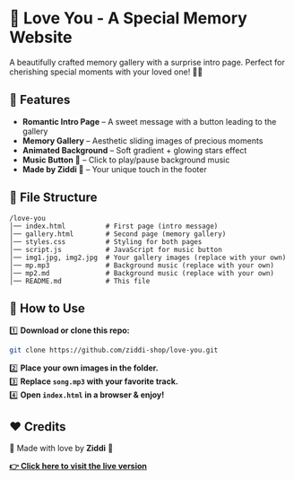 # 💖 Love You - A Special Memory Website

A beautifully crafted memory gallery with a surprise intro page. Perfect for cherishing special moments with your loved one! 🥰✨

## 🌟 Features
- **Romantic Intro Page** – A sweet message with a button leading to the gallery
- **Memory Gallery** – Aesthetic sliding images of precious moments
- **Animated Background** – Soft gradient + glowing stars effect
- **Music Button 🎵** – Click to play/pause background music
- **Made by Ziddi 💖** – Your unique touch in the footer

## 📂 File Structure
```
/love-you
│── index.html          # First page (intro message)
│── gallery.html        # Second page (memory gallery)
│── styles.css          # Styling for both pages
│── script.js           # JavaScript for music button
│── img1.jpg, img2.jpg  # Your gallery images (replace with your own)
│── mp.mp3              # Background music (replace with your own)
│── mp2.md              # Background music (replace with your own)
│── README.md           # This file
```

## 🚀 How to Use
1️⃣ **Download or clone this repo:**  
```bash
git clone https://github.com/ziddi-shop/love-you.git
```
2️⃣ **Place your own images in the folder.**  
3️⃣ **Replace `song.mp3` with your favorite track.**  
4️⃣ **Open `index.html` in a browser & enjoy!**  

## ❤️ Credits
💖 Made with love by **Ziddi** 💖

**[👉 Click here to visit the live version](https://ziddi-shop.github.io/love-you/)** 
